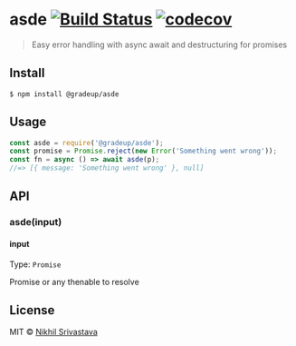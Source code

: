 # asde [![Build Status](https://travis-ci.org/gradeup/asde.svg?branch=master)](https://travis-ci.org/gradeup/asde) [![codecov](https://codecov.io/gh/gradeup/asde/badge.svg?branch=master)](https://codecov.io/gh/gradeup/asde?branch=master)

> Easy error handling with async await and destructuring for promises


## Install

```
$ npm install @gradeup/asde
```


## Usage

```js
const asde = require('@gradeup/asde');
const promise = Promise.reject(new Error('Something went wrong'));
const fn = async () => await asde(p);
//=> [{ message: 'Something went wrong' }, null]
```


## API

### asde(input)

#### input

Type: `Promise`

Promise or any thenable to resolve

## License

MIT © [Nikhil Srivastava](https://gradeup.github.io)
